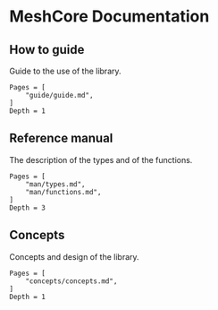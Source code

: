 # MeshCore Documentation


## How to guide

Guide to the use of the library.

```@contents
Pages = [
    "guide/guide.md",
]
Depth = 1
```

## Reference manual

The description of the types and of the functions.

```@contents
Pages = [
    "man/types.md",
    "man/functions.md",
]
Depth = 3
```

## Concepts

Concepts and design of the library.

```@contents
Pages = [
    "concepts/concepts.md",
]
Depth = 1
```
